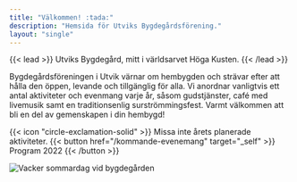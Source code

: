 ```yaml
---
title: "Välkommen! :tada:"
description: "Hemsida för Utviks Bygdegårdsförening."
layout: "single"
---
```


{{< lead >}}
Utviks Bygdegård, mitt i världsarvet Höga Kusten.
{{< /lead >}}

Bygdegårdsföreningen i Utvik värnar om hembygden och strävar efter att hålla den öppen, levande och tillgänglig för alla. Vi anordnar vanligtvis ett antal aktiviteter och evenmang varje år, såsom gudstjänster, café med livemusik samt en traditionsenlig surströmmingsfest. Varmt välkommen att bli en del av gemenskapen i din hembygd!

<div class="flex px-4 py-2 mb-8 text-base rounded-md bg-primary-100 dark:bg-primary-900">
  <span class="flex items-center ltr:pr-3 rtl:pl-3 text-primary-400">
    {{< icon "circle-exclamation-solid" >}}
  </span>
  <span class="flex items-center justify-between grow dark:text-neutral-300">
    <span class="prose dark:prose-invert">Missa inte årets planerade aktiviteter.</span>
    {{< button href="/kommande-evenemang" target="_self" >}}
    Program 2022
    {{< /button >}}
  </span>
</div>

![Vacker sommardag vid bygdegården](img/skolan_small.jpg "Utviks bygdegård, belägen vid Norafjärden i världsarvet Höga Kusten. Foto av Kent Olofsson.")

